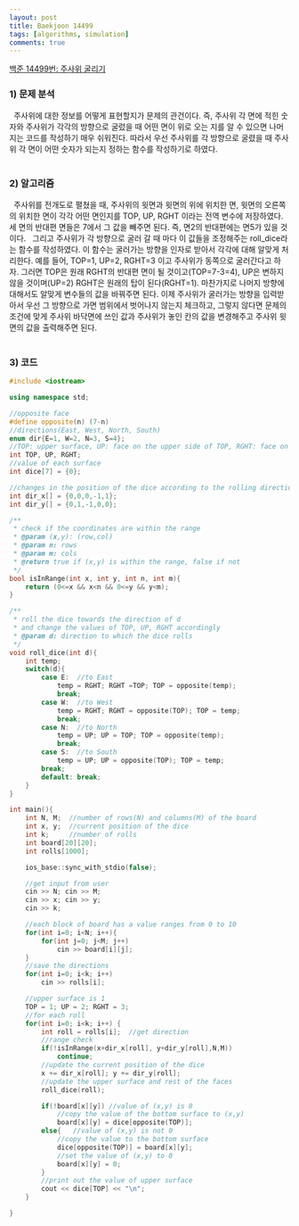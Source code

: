 ```yaml
---
layout: post
title: Baekjoon 14499
tags: [algorithms, simulation]
comments: true
---
```


[백준 14499번: 주사위 굴리기](https://www.acmicpc.net/problem/14499)

### 1) 문제 분석<br>
&nbsp;&nbsp;주사위에 대한 정보를 어떻게 표현할지가 문제의 관건이다. 즉, 주사위 각 면에 적힌 숫자와 주사위가 각각의 방향으로 굴렀을 때 어떤 면이 위로 오는 지를 알 수 있으면 나머지는 코드를 작성하기 매우 쉬워진다. 따라서 우선 주사위를 각 방향으로 굴렸을 때 주사위 각 면이 어떤 숫자가 되는지 정하는 함수를 작성하기로 하였다.<br><br>

### 2) 알고리즘<br>
&nbsp;&nbsp;주사위를 전개도로 펼쳤을 때, 주사위의 윗면과 윗면의 위에 위치한 면, 윗면의 오른쪽의 위치한 면이 각각 어떤 면인지를 TOP, UP, RGHT 이라는 전역 변수에 저장하였다. 세 면의 반대편 면들은 7에서 그 값을 빼주면 된다. 즉, 면2의 반대편에는 면5가 있을 것이다. 
&nbsp;&nbsp;그리고 주사위가 각 방향으로 굴러 갈 때 마다 이 값들을 조정해주는 roll_dice라는 함수를 작성하였다. 이 함수는 굴러가는 방향을 인자로 받아서 각각에 대해 알맞게 처리한다. 예를 들어, TOP=1, UP=2, RGHT=3 이고 주사위가 동쪽으로 굴러간다고 하자. 그러면 TOP은 원래 RGHT의 반대편 면이 될 것이고(TOP=7-3=4), UP은 변하지 않을 것이며(UP=2) RGHT은 원래의 탑이 된다(RGHT=1). 마찬가지로 나머지 방향에 대해서도 알맞게 변수들의 값을 바꿔주면 된다. 이제 주사위가 굴러가는 방향을 입력받아서 우선 그 방향으로 가면 범위에서 벗어나지 않는지 체크하고, 그렇지 않다면 문제의 조건에 맞게 주사위 바닥면에 쓰인 값과 주사위가 놓인 칸의 값을 변경해주고 주사위 윗면의 값을 출력해주면 된다. <br><br>

### 3) 코드<br>
~~~cpp
#include <iostream>

using namespace std;

//opposite face
#define opposite(n) (7-n)
//directions(East, West, North, South)
enum dir{E=1, W=2, N=3, S=4};
//TOP: upper surface, UP: face on the upper side of TOP, RGHT: face on the right side of TOP
int TOP, UP, RGHT;
//value of each surface
int dice[7] = {0};

//changes in the position of the dice according to the rolling direction
int dir_x[] = {0,0,0,-1,1};
int dir_y[] = {0,1,-1,0,0};

/**
 * check if the coordinates are within the range
 * @param (x,y): (row,col)
 * @param n: rows
 * @param m: cols
 * @return true if (x,y) is within the range, false if not
 */
bool isInRange(int x, int y, int n, int m){
    return (0<=x && x<n && 0<=y && y<m);
}

/**
 * roll the dice towards the direction of d
 * and change the values of TOP, UP, RGHT accordingly
 * @param d: direction to which the dice rolls
 */
void roll_dice(int d){
    int temp;
    switch(d){
        case E:  //to East
            temp = RGHT; RGHT =TOP; TOP = opposite(temp);
            break;
        case W:  //to West
            temp = RGHT; RGHT = opposite(TOP); TOP = temp;
            break;
        case N:  //to North
            temp = UP; UP = TOP; TOP = opposite(temp);
            break;
        case S:  //to South
            temp = UP; UP = opposite(TOP); TOP = temp;
        break;
        default: break;
    }
}

int main(){
    int N, M;  //number of rows(N) and columns(M) of the board
    int x, y;  //current position of the dice
    int k;     //number of rolls
    int board[20][20];
    int rolls[1000];

    ios_base::sync_with_stdio(false);

    //get input from user
    cin >> N; cin >> M;
    cin >> x; cin >> y;
    cin >> k;

    //each block of board has a value ranges from 0 to 10
    for(int i=0; i<N; i++){
        for(int j=0; j<M; j++)
            cin >> board[i][j];
    }
    //save the directions
    for(int i=0; i<k; i++)
        cin >> rolls[i];

    //upper surface is 1
    TOP = 1; UP = 2; RGHT = 3;
    //for each roll
    for(int i=0; i<k; i++) {
        int roll = rolls[i];  //get direction
        //range check
        if(!isInRange(x+dir_x[roll], y+dir_y[roll],N,M))
            continue;
        //update the current position of the dice
        x += dir_x[roll]; y += dir_y[roll];
        //update the upper surface and rest of the faces
        roll_dice(roll);

        if(!board[x][y]) //value of (x,y) is 0
            //copy the value of the bottom surface to (x,y)
            board[x][y] = dice[opposite(TOP)];
        else{   //value of (x,y) is not 0
            //copy the value to the bottom surface
            dice[opposite(TOP)] = board[x][y];
            //set the value of (x,y) to 0
            board[x][y] = 0;
        }
        //print out the value of upper surface
        cout << dice[TOP] << "\n";
    }

}
~~~


